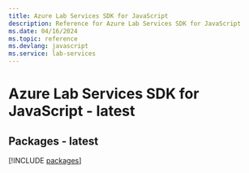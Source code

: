 ```yaml
---
title: Azure Lab Services SDK for JavaScript
description: Reference for Azure Lab Services SDK for JavaScript
ms.date: 04/16/2024
ms.topic: reference
ms.devlang: javascript
ms.service: lab-services
---
```

# Azure Lab Services SDK for JavaScript - latest
## Packages - latest
[!INCLUDE [packages](lab-services-index.md)]
